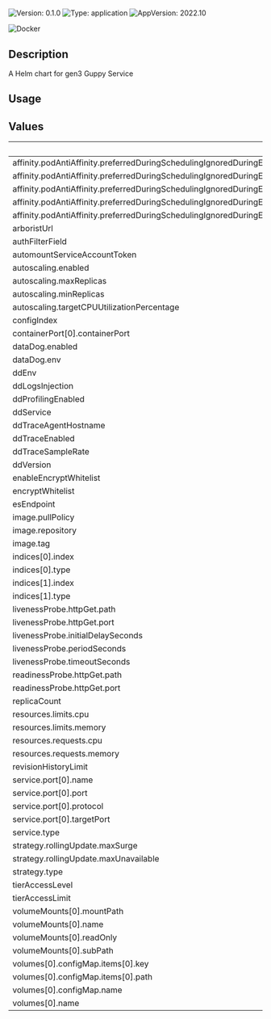# <no value>

![Version: 0.1.0](https://img.shields.io/badge/Version-0.1.0-informational?style=for-the-badge)
![Type: application](https://img.shields.io/badge/Type-application-informational?style=for-the-badge)
![AppVersion: 2022.10](https://img.shields.io/badge/AppVersion-2022.10-informational?style=for-the-badge)

![Docker](https://img.shields.io/badge/docker-2496ED?style=for-the-badge&logo=docker&logoColor=white)

## Description

A Helm chart for gen3 Guppy Service

## Usage
<fill out>

## Values

| Key | Type | Default | Description |
|-----|------|---------|-------------|
| affinity.podAntiAffinity.preferredDuringSchedulingIgnoredDuringExecution[0].podAffinityTerm.labelSelector.matchExpressions[0].key | string | `"app"` |  |
| affinity.podAntiAffinity.preferredDuringSchedulingIgnoredDuringExecution[0].podAffinityTerm.labelSelector.matchExpressions[0].operator | string | `"In"` |  |
| affinity.podAntiAffinity.preferredDuringSchedulingIgnoredDuringExecution[0].podAffinityTerm.labelSelector.matchExpressions[0].values[0] | string | `"guppy"` |  |
| affinity.podAntiAffinity.preferredDuringSchedulingIgnoredDuringExecution[0].podAffinityTerm.topologyKey | string | `"kubernetes.io/hostname"` |  |
| affinity.podAntiAffinity.preferredDuringSchedulingIgnoredDuringExecution[0].weight | int | `100` |  |
| arboristUrl | string | `"http://arborist-service"` |  |
| authFilterField | string | `"auth_resource_path"` |  |
| automountServiceAccountToken | bool | `false` |  |
| autoscaling.enabled | bool | `false` |  |
| autoscaling.maxReplicas | int | `100` |  |
| autoscaling.minReplicas | int | `1` |  |
| autoscaling.targetCPUUtilizationPercentage | int | `80` |  |
| configIndex | string | `"dev_case-array-config"` |  |
| containerPort[0].containerPort | int | `8000` |  |
| dataDog.enabled | bool | `false` |  |
| dataDog.env | string | `"dev"` |  |
| ddEnv | string | `nil` |  |
| ddLogsInjection | string | `nil` |  |
| ddProfilingEnabled | string | `nil` |  |
| ddService | string | `nil` |  |
| ddTraceAgentHostname | string | `nil` |  |
| ddTraceEnabled | string | `nil` |  |
| ddTraceSampleRate | string | `nil` |  |
| ddVersion | string | `nil` |  |
| enableEncryptWhitelist | bool | `true` |  |
| encryptWhitelist | string | `"test1"` |  |
| esEndpoint | string | `"esproxy-service:9200"` |  |
| image.pullPolicy | string | `"Always"` |  |
| image.repository | string | `"quay.io/cdis/guppy"` |  |
| image.tag | string | `""` |  |
| indices[0].index | string | `"dev_case"` |  |
| indices[0].type | string | `"case"` |  |
| indices[1].index | string | `"dev_file"` |  |
| indices[1].type | string | `"file"` |  |
| livenessProbe.httpGet.path | string | `"/_status"` |  |
| livenessProbe.httpGet.port | int | `8000` |  |
| livenessProbe.initialDelaySeconds | int | `30` |  |
| livenessProbe.periodSeconds | int | `60` |  |
| livenessProbe.timeoutSeconds | int | `30` |  |
| readinessProbe.httpGet.path | string | `"/_status"` |  |
| readinessProbe.httpGet.port | int | `8000` |  |
| replicaCount | int | `1` |  |
| resources.limits.cpu | int | `1` |  |
| resources.limits.memory | string | `"2400Mi"` |  |
| resources.requests.cpu | float | `0.5` |  |
| resources.requests.memory | string | `"1024Mi"` |  |
| revisionHistoryLimit | int | `2` |  |
| service.port[0].name | string | `"http"` |  |
| service.port[0].port | int | `80` |  |
| service.port[0].protocol | string | `"TCP"` |  |
| service.port[0].targetPort | int | `8000` |  |
| service.type | string | `"ClusterIP"` |  |
| strategy.rollingUpdate.maxSurge | int | `1` |  |
| strategy.rollingUpdate.maxUnavailable | int | `0` |  |
| strategy.type | string | `"RollingUpdate"` |  |
| tierAccessLevel | string | `"regular"` |  |
| tierAccessLimit | int | `1000` |  |
| volumeMounts[0].mountPath | string | `"/guppy/guppy_config.json"` |  |
| volumeMounts[0].name | string | `"guppy-config"` |  |
| volumeMounts[0].readOnly | bool | `true` |  |
| volumeMounts[0].subPath | string | `"guppy_config.json"` |  |
| volumes[0].configMap.items[0].key | string | `"guppy_config.json"` |  |
| volumes[0].configMap.items[0].path | string | `"guppy_config.json"` |  |
| volumes[0].configMap.name | string | `"manifest-guppy"` |  |
| volumes[0].name | string | `"guppy-config"` |  |

